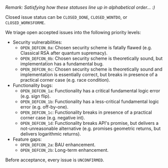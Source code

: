 _Remark: Satisfying how these statuses line up in alphabetical order... :)_

Closed issue status can be `CLOSED_DONE`, `CLOSED_WONTDO`, or `CLOSED_WORKSFORME`.

We triage open accepted issues into the following priority levels:
* Security vulnerabilities:
  * `OPEN_DEFCON_0a`: Chosen security scheme is fatally flawed (e.g. Classical RSA after quantum supremacy).
  * `OPEN_DEFCON_0b`: Chosen security scheme is theoretically sound, but implementation has a fundamental bug.
  * `OPEN_DEFCON_0c`: Chosen security scheme is theoretically sound and implementation is essentially correct,
                but breaks in presence of a practical corner case (e.g. race condition).
* Functionality bugs:
  * `OPEN_DEFCON_1a`: Functionality has a critical fundamental logic error (e.g. sign flip).
  * `OPEN_DEFCON_1b`: Functionality has a less-critical fundamental logic error (e.g. off-by-one).
  * `OPEN_DEFCON_1c`: Functionality breaks in presence of a practical corner case (e.g. negative int).
  * `OPEN_DEFCON_1d`: Functionality breaks API's promise, but delivers a not-unreasonable alternative
                (e.g. promises geometric returns, but delivers logarithmic returns).
* Feature gaps:
  * `OPEN_DEFCON_2a`: BAU enhancement.
  * `OPEN_DEFCON_2b`: Long-term enhancement.

Before acceptance, every issue is `UNCONFIRMED`.
